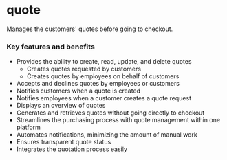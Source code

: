 # quote

Manages the customers' quotes before going to checkout.

### Key features and benefits
* Provides the ability to create, read, update, and delete quotes  
  * Creates quotes requested by customers  
  * Creates quotes by employees on behalf of customers  
* Accepts and declines quotes by employees or customers  
* Notifies customers when a quote is created  
* Notifies employees when a customer creates a quote request  
* Displays an overview of quotes  
* Generates and retrieves quotes without going directly to checkout  
* Streamlines the purchasing process with quote management within one platform  
* Automates notifications, minimizing the amount of manual work  
* Ensures transparent quote status  
* Integrates the quotation process easily  
